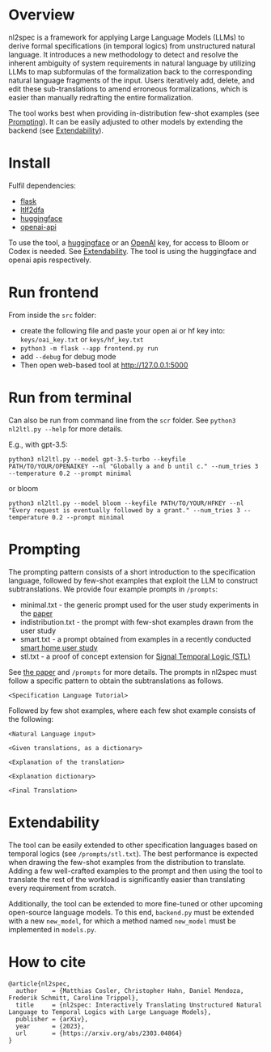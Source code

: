 # Overview

nl2spec is a framework for applying Large Language Models (LLMs) to derive formal specifications (in temporal logics) from unstructured natural language. It introduces a new methodology to detect and resolve the inherent ambiguity of system requirements in natural language by utilizing LLMs to map subformulas of the formalization back to the corresponding natural language fragments of the input. Users iteratively add, delete, and edit these sub-translations to amend erroneous formalizations, which is easier than manually redrafting the entire formalization.

The tool works best when providing in-distribution few-shot examples (see [Prompting](#prompting)). It can be easily adjusted to other models by extending the backend (see [Extendability](#extendability)).

# Install

Fulfil dependencies:
- [flask](https://flask.palletsprojects.com/en/2.2.x/)
- [ltlf2dfa](https://github.com/whitemech/LTLf2DFA)
- [huggingface](https://huggingface.co/)
- [openai-api](https://openai.com/blog/openai-api)

To use the tool, a [huggingface](huggingface.co) or an [OpenAI](openai.com) key, for access to Bloom or Codex is needed. See [Extendability](#extendability). The tool is using the huggingface and openai apis respectively.

# Run frontend

From inside the ```src``` folder:
- create the following file and paste your open ai or hf key into: ```keys/oai_key.txt``` or ```keys/hf_key.txt```
- ```python3 -m flask --app frontend.py run```
- add ```--debug``` for debug mode
- Then open web-based tool at http://127.0.0.1:5000

# Run from terminal

Can also be run from command line from the ```scr``` folder. See ```python3 nl2ltl.py --help``` for more details.

E.g., with gpt-3.5:

```python3 nl2ltl.py --model gpt-3.5-turbo --keyfile PATH/TO/YOUR/OPENAIKEY --nl "Globally a and b until c." --num_tries 3 --temperature 0.2 --prompt minimal```

or bloom

```python3 nl2ltl.py --model bloom --keyfile PATH/TO/YOUR/HFKEY --nl "Every request is eventually followed by a grant." --num_tries 3 --temperature 0.2 --prompt minimal```

# Prompting

The prompting pattern consists of a short introduction to the specification language, followed by few-shot examples that exploit the LLM to construct subtranslations.
We provide four example prompts in ```/prompts```:
- minimal.txt - the generic prompt used for the user study experiments in the [paper]()
- indistribution.txt - the prompt with few-shot examples drawn from the user study
- smart.txt - a prompt obtained from examples in a recently conducted [smart home user study]()
- stl.txt - a proof of concept extension for [Signal Temporal Logic (STL)]()

See [the paper]() and ```/prompts``` for more details.
The prompts in nl2spec must follow a specific pattern to obtain the subtranslations as follows.

```<Specification Language Tutorial>```

Followed by few shot examples, where each few shot example consists of the following:

```<Natural Language input>```

```<Given translations, as a dictionary>```

```<Explanation of the translation>```

```<Explanation dictionary>```

```<Final Translation>```

# Extendability

The tool can be easily extended to other specification languages based on temporal logics (see ```/prompts/stl.txt```). The best performance is expected when drawing the few-shot examples from the distribution to translate. Adding a few well-crafted examples to the prompt and then using the tool to translate the rest of the workload is significantly easier than translating every requirement from scratch.

Additionally, the tool can be extended to more fine-tuned or other upcoming open-source language models. To this end, ```backend.py``` must be extended with a new ```new_model```, for which a method named ```new_model``` must be implemented in ```models.py```.

# How to cite

```
@article{nl2spec,
  author    = {Matthias Cosler, Christopher Hahn, Daniel Mendoza, Frederik Schmitt, Caroline Trippel},
  title     = {nl2spec: Interactively Translating Unstructured Natural Language to Temporal Logics with Large Language Models},
  publisher = {arXiv},
  year      = {2023},
  url       = {https://arxiv.org/abs/2303.04864}
}
```
